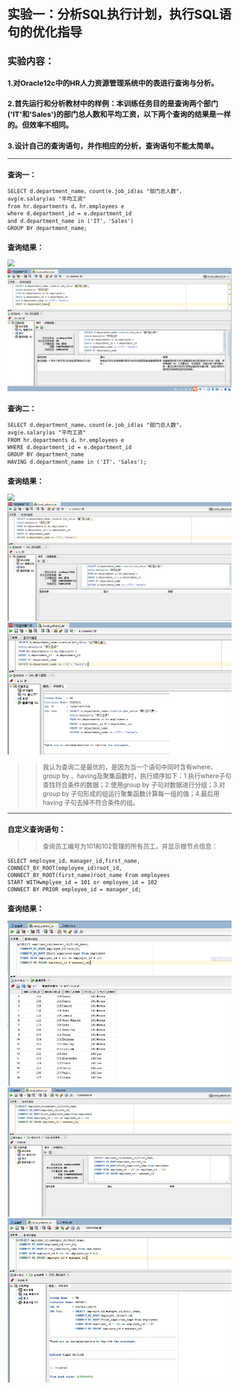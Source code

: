 # 实验一：分析SQL执行计划，执行SQL语句的优化指导
## 实验内容：
### 1.对Oracle12c中的HR人力资源管理系统中的表进行查询与分析。
### 2.首先运行和分析教材中的样例：本训练任务目的是查询两个部门('IT'和'Sales')的部门总人数和平均工资，以下两个查询的结果是一样的。但效率不相同。
### 3.设计自己的查询语句，并作相应的分析，查询语句不能太简单。
***
### 查询一：<br>
```
SELECT d.department_name，count(e.job_id)as "部门总人数"，
avg(e.salary)as "平均工资"
from hr.departments d，hr.employees e
where d.department_id = e.department_id
and d.department_name in ('IT'，'Sales')
GROUP BY department_name;
```
### 查询结果：<br>
![](https://github.com/ZYQHZ/ORACLE/blob/master/test1/%EF%BC%91.PNG)
![](https://github.com/ZYQHZ/ORACLE/blob/master/test1/%EF%BC%91%EF%BC%91.PNG)
### 查询二：<br>
```
SELECT d.department_name，count(e.job_id)as "部门总人数"，
avg(e.salary)as "平均工资"
FROM hr.departments d，hr.employees e
WHERE d.department_id = e.department_id
GROUP BY department_name
HAVING d.department_name in ('IT'，'Sales');
```
### 查询结果：<br>
![](https://github.com/ZYQHZ/ORACLE/blob/master/test1/%EF%BC%92.PNG)
![](https://github.com/ZYQHZ/ORACLE/blob/master/test1/%EF%BC%92%EF%BC%92.PNG)
![](https://github.com/ZYQHZ/ORACLE/blob/master/test1/%EF%BC%92%EF%BC%92%EF%BC%92.PNG)
>>    我认为查询二是最优的，是因为当一个语句中同时含有where、group by 、having及聚集函数时，执行顺序如下：1.执行where子句查找符合条件的数据；2.使用group by 子句对数据进行分组；3.对group by 子句形成的组运行聚集函数计算每一组的值；4.最后用having 子句去掉不符合条件的组。
***
### 自定义查询语句：
>>查询员工编号为101和102管理的所有员工，并显示根节点信息：<br>
```
SELECT employee_id，manager_id,first_name,
CONNECT_BY_ROOT(employee_id)root_id,
CONNECT_BY_ROOT(first_name)root_name From employees                   
START WITHwmplyee_id = 101 or employee_id = 102  
CONNECT BY PRIOR employee_id = manager_id;
```
### 查询结果：<br>
![](https://github.com/ZYQHZ/ORACLE/blob/master/test1/3.PNG)
![](https://github.com/ZYQHZ/ORACLE/blob/master/test1/33.png)
![](https://github.com/ZYQHZ/ORACLE/blob/master/test1/333.png)

